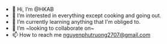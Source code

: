 - 👋 Hi, I’m @HKAB
- 👀 I’m interested in everything except cooking and going out.
- 🌱 I’m currently learning anything that I'm obliged to.
- 💞️ I’m ~looking to collaborate on~
- 📫 How to reach me nguyenphutruong2707@gmail.com

<!---
HKAB/HKAB is a ✨ special ✨ repository because its `README.md` (this file) appears on your GitHub profile.
You can click the Preview link to take a look at your changes.
--->
